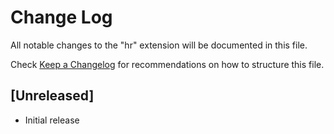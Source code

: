 # Change Log
All notable changes to the "hr" extension will be documented in this file.

Check [Keep a Changelog](http://keepachangelog.com/) for recommendations on how to structure this file.

## [Unreleased]
- Initial release